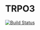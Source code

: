 # TRPO3
[![Build Status](https://travis-ci.org/nastyaNSK/TRPO3.svg?branch=master)](https://travis-ci.org/nastyaNSK/TRPO3)
